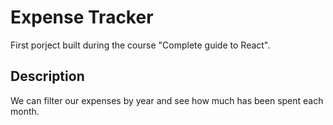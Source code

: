# Expense Tracker

First porject built during the course "Complete guide to React". 

## Description

We can filter our expenses by year and see how much has been spent each month.

